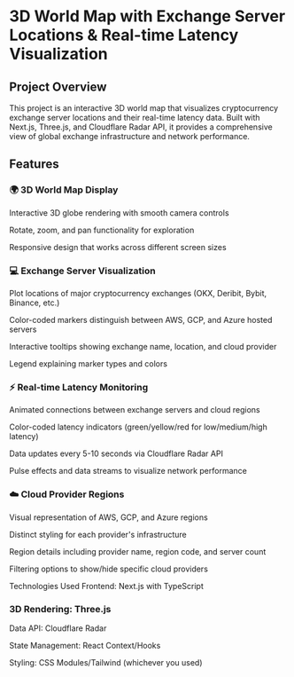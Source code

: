 # 3D World Map with Exchange Server Locations & Real-time Latency Visualization
## Project Overview
This project is an interactive 3D world map that visualizes cryptocurrency exchange server locations and their real-time latency data. Built with Next.js, Three.js, and Cloudflare Radar API, it provides a comprehensive view of global exchange infrastructure and network performance.

## Features
### 🌍 3D World Map Display
Interactive 3D globe rendering with smooth camera controls

Rotate, zoom, and pan functionality for exploration

Responsive design that works across different screen sizes

### 💻 Exchange Server Visualization
Plot locations of major cryptocurrency exchanges (OKX, Deribit, Bybit, Binance, etc.)

Color-coded markers distinguish between AWS, GCP, and Azure hosted servers

Interactive tooltips showing exchange name, location, and cloud provider

Legend explaining marker types and colors

### ⚡ Real-time Latency Monitoring
Animated connections between exchange servers and cloud regions

Color-coded latency indicators (green/yellow/red for low/medium/high latency)

Data updates every 5-10 seconds via Cloudflare Radar API

Pulse effects and data streams to visualize network performance

### ☁️ Cloud Provider Regions
Visual representation of AWS, GCP, and Azure regions

Distinct styling for each provider's infrastructure

Region details including provider name, region code, and server count

Filtering options to show/hide specific cloud providers

Technologies Used
Frontend: Next.js with TypeScript

### 3D Rendering: Three.js

Data API: Cloudflare Radar

State Management: React Context/Hooks

Styling: CSS Modules/Tailwind (whichever you used)

